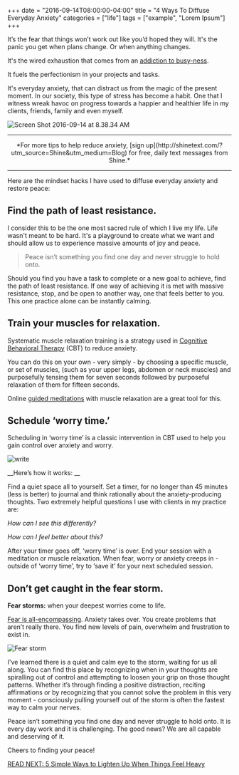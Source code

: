 +++
  date = "2016-09-14T08:00:00-04:00"
  title = "4 Ways To Diffuse Everyday Anxiety"
  categories = ["life"]
  tags = ["example", "Lorem Ipsum"]
+++



<span class="dropcap">I</span>t’s the fear that things won’t work out like you’d hoped they will. It's the panic you get when plans change. Or when anything changes. 

It's the wired exhaustion that comes from an <a href="http://advice.shinetext.com/articles/5-ways-to-sober-up-from-your-busy-ness-addiction/" target="_blank">addiction to busy-ness</a>. 

It fuels the perfectionism in your projects and tasks.

It's everyday anxiety, that can distract us from the magic of the present moment.
In our society, this type of stress has become a habit. One that I witness wreak havoc on progress towards a happier and healthier life in my clients, friends, family and even myself. 

![Screen Shot 2016-09-14 at 8.38.34 AM](//images.contentful.com/awpxl2koull4/64pKhr8c0MG8aEAEOWcekU/e71778763d965003871eb240391ed954/Screen_Shot_2016-09-14_at_8.38.34_AM.png)

---
<center> *For more tips to help reduce anxiety, [sign up](http://shinetext.com/?utm_source=Shine&utm_medium=Blog) for free, daily text messages from Shine.* </center>

---





Here are the mindset hacks I have used to diffuse everyday anxiety and restore peace:
## Find the path of least resistance.
  
I consider this to be the one most sacred rule of which I live my life. 
Life wasn't meant to be hard. It's a playground to create what we want and should allow us to experience massive amounts of joy and peace. 

> Peace isn’t something you find one day and never struggle to hold onto.

Should you find you have a task to complete or a new goal to achieve, find the path of least resistance. If one way of achieving it is met with massive resistance, stop, and be open to another way, one that feels better to you.
This one practice alone can be instantly calming.

## Train your muscles for relaxation.

Systematic muscle relaxation training is a strategy used in <a href="http://psychcentral.com/lib/in-depth-cognitive-behavioral-therapy/" target="_blank">Cognitive Behavioral Therapy</a> (CBT) to reduce anxiety. 
  
You can do this on your own  - very simply - by choosing a specific muscle, or set of muscles, (such as your upper legs, abdomen or neck muscles) and purposefully tensing them for seven seconds followed by purposeful relaxation of them for fifteen seconds. 

Online <a href="http://www.artofliving.org/us-en/online-guided-meditation" target="_blank">guided meditations</a> with muscle relaxation are a great tool for this. 

## Schedule ‘worry time.’
  
Scheduling in ‘worry time’ is a classic intervention in CBT used to help you gain control over anxiety and worry. 
  
![write](//images.contentful.com/awpxl2koull4/6JO4bhFOHSsEYQIMyeSScQ/d905a02975a5bd3caedebe26e56098fc/write.jpeg)

__Here’s how it works: __

Find a quiet space all to yourself. Set a timer, for no longer than 45 minutes (less is better) to journal and think rationally about the anxiety-producing thoughts. Two extremely helpful questions I use with clients in my practice are: 

*How can I see this differently?*  

*How can I feel better about this?*

After your timer goes off, ‘worry time’ is over. End your session with a meditation or muscle relaxation. When fear, worry or anxiety creeps in - outside of ‘worry time’, try to  ‘save it’ for your next scheduled session. 

## Don’t get caught in the fear storm.

__Fear storms:__ when your deepest worries come to life. 

<a href="http://advice.shinetext.com/articles/3-ways-to-slay-your-fears-and-why-we-worry-so-much/" target="_blank">Fear is all-encompassing</a>. Anxiety takes over. You create problems that aren’t really there. You find new levels of pain, overwhelm and frustration to exist in.

![Fear storm](//images.contentful.com/awpxl2koull4/555pNud9SU8mMoQYMw8AMO/66caef3a0145c253d261f6bd90e716a5/Screen_Shot_2016-09-14_at_8.47.41_AM.png)

I've learned there is a quiet and calm eye to the storm, waiting for us all along. You can find this place by recognizing when in your thoughts are spiralling out of control and attempting to loosen your grip on those thought patterns. Whether it’s through finding a positive distraction, reciting affirmations or by recognizing that you cannot solve the problem in this very moment - consciously pulling yourself out of the storm is often the fastest way to calm your nerves. 

Peace isn’t something you find one day and never struggle to hold onto. It is every day work and it is challenging. The good news? We are all capable and deserving of it. 

Cheers to finding your peace!

[READ NEXT: 5 Simple Ways to Lighten Up When Things Feel Heavy](http://advice.shinetext.com/articles/5-simple-ways-to-lighten-up-laughter-heavy/?utm_source=Shine&utm_medium=Blog)

<div class="pubexchange_module" id="pubexchange_below_content" data-pubexchange-module-id="2323"></div>

<script>(function(w, d, s, id) {
  w.PUBX=w.PUBX || {pub: "shine_text", discover: false, lazy: true};
  var js, pjs = d.getElementsByTagName(s)[0];
  if (d.getElementById(id)) return;
  js = d.createElement(s); js.id = id; js.async = true;
  js.src = "//main.pubexchange.com/loader.min.js";
  pjs.parentNode.insertBefore(js, pjs);
}(window, document, "script", "pubexchange-jssdk"));</script>

